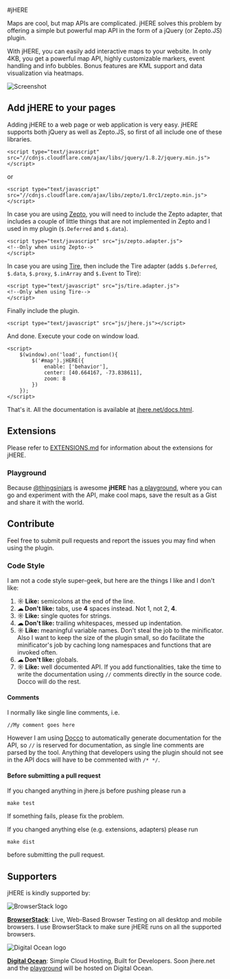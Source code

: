 #jHERE

Maps are cool, but map APIs are complicated. jHERE solves this problem by offering a simple but powerful map API in the form of a jQuery (or Zepto.JS) plugin.

With jHERE, you can easily add interactive maps to your website. In only 4KB, you get a powerful map API, highly customizable markers, event handling and info bubbles. Bonus features are KML support and data visualization via heatmaps.

![Screenshot](https://raw.github.com/mmarcon/jhere/master/docs/shot.png)

## Add jHERE to your pages

Adding jHERE to a web page or web application is very easy. jHERE supports both jQuery as well as Zepto.JS, so first of all include one of these libraries.

	<script type="text/javascript" src="//cdnjs.cloudflare.com/ajax/libs/jquery/1.8.2/jquery.min.js"></script>
	
or

	<script type="text/javascript" src="//cdnjs.cloudflare.com/ajax/libs/zepto/1.0rc1/zepto.min.js"></script>
	
In case you are using [Zepto](http://zeptojs.com/), you will need to include the Zepto adapter, that includes a couple of little things that are not implemented in Zepto and I used in my plugin (`$.Deferred` and `$.data`).

	<script type="text/javascript" src="js/zepto.adapter.js">
	<!--Only when using Zepto-->
	</script>
	
In case you are using [Tire](http://tirejs.github.io/), then include the Tire adapter (adds `$.Deferred`, `$.data`, `$.proxy`, `$.inArray` and `$.Event` to Tire):

	<script type="text/javascript" src="js/tire.adapter.js">
	<!--Only when using Tire-->
	</script>
	
Finally include the plugin.

	<script type="text/javascript" src="js/jhere.js"></script>
	
And done. Execute your code on window load.

	<script>
		$(window).on('load', function(){
			$('#map').jHERE({
				enable: ['behavior'],
        		center: [40.664167, -73.838611],
		        zoom: 8
			})
		});
	</script>

That's it. All the documentation is available at [jhere.net/docs.html](http://jhere.net/docs.html).

## Extensions

Please refer to [EXTENSIONS.md](https://github.com/mmarcon/jhere/blob/master/EXTENSIONS.md) for information about the extensions for jHERE.

### Playground
Because [@thingsinjars](http://twitter.com/thingsinjars) is awesome **jHERE** has [a playground](http://bin.jhere.net), where you can go and experiment with the API, make cool maps, save the result as a Gist and share it with the world.

## Contribute

Feel free to submit pull requests and report the issues you may find when using the plugin.

### Code Style

I am not a code style super-geek, but here are the things I like and I don't like:

 1. **☼ Like:** semicolons at the end of the line.
 2. **☁ Don't like:** tabs, use **4** spaces instead. Not 1, not 2, **4**.
 3. **☼ Like:** single quotes for strings.
 4. **☁ Don't like:** trailing whitespaces, messed up indentation.
 5. **☼ Like:** meaningful variable names. Don't steal the job to the minificator. Also I want to keep the size of the plugin small, so do facilitate the minificator's job by caching long namespaces and functions that are invoked often.
 6. **☁ Don't like:** globals.
 7. **☼ Like:** well documented API. If you add functionalities, take the time to write the documentation using `//` comments directly in the source code. Docco will do the rest.
 
#### Comments

I normally like single line comments, i.e.

	//My comment goes here
	
However I am using [Docco](http://jashkenas.github.com/docco/) to automatically generate documentation for the API, so `//` is reserved for documentation, as single line comments are parsed by the tool. Anything that developers using the plugin should not see in the API docs will have to be commented with `/* */`.

#### Before submitting a pull request

If you changed anything in jhere.js before pushing please run a
	
	make test
	
If something fails, please fix the problem.
	
If you changed anything else (e.g. extensions, adapters) please run

	make dist
	
before submitting the pull request.

## Supporters

jHERE is kindly supported by:

![BrowserStack logo](https://dgzoq9b5asjg1.cloudfront.net/production/images/layout/logo-header.png?1441983233)

[**BrowserStack**](https://www.browserstack.com): Live, Web-Based Browser Testing on all desktop and mobile browsers. I use BrowserStack to make sure jHERE runs on all the supported browsers.

![Digital Ocean logo](https://dl.dropboxusercontent.com/u/234787/DO_Logo_Vertical_Blue-75e0d68b.png)

[**Digital Ocean**](https://www.digitalocean.com/): Simple Cloud Hosting, 
Built for Developers. Soon jhere.net and the [playground](http://bin.jhere.net) will be hosted on Digital Ocean.
 